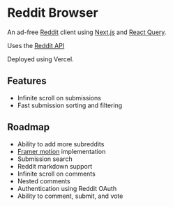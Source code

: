 # Reddit Browser

An ad-free [Reddit](https://www.reddit.com/) client using [Next.js](https://nextjs.org/) and [React Query](https://tanstack.com/query/v4/).

Uses the [Reddit API](https://www.reddit.com/dev/api/)

Deployed using Vercel.

## Features

- Infinite scroll on submissions
- Fast submission sorting and filtering

## Roadmap
- Ability to add more subreddits
- [Framer motion](https://www.framer.com/motion/) implementation
- Submission search
- Reddit markdown support
- Infinite scroll on comments
- Nested comments
- Authentication using Reddit OAuth
- Ability to comment, submit, and vote

